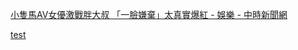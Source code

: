 
[小隻馬AV女優激戰胖大叔 「一臉嫌棄」太真實爆紅 - 娛樂 - 中時新聞網<br/>](https://www.chinatimes.com/realtimenews/20201204000015-260404)

[
test
<br/>](https://www.dcard.tw/f/dcard/p/258874070..mdlink)